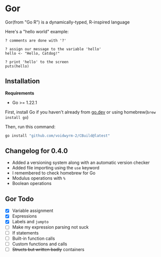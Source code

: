 # Gor
Gor(from "Go R") is a dynamically-typed, R-inspired language

Here's a "hello world" example:
```
? comments are done with '?'

? assign our message to the variable 'hello'
hello <- "Hello, Catdog!"

? print 'hello' to the screen
puts(hello)
```

## Installation
**Requirements**
* Go >= 1.22.1

First, install Go if you haven't already from [go.dev](go.dev) or using homebrew(`brew install go`)

Then, run this command:
```sh
go install "github.com/voidwyrm-2/CBuild@latest"
```

## Changelog for 0.4.0
- Added a versioning system along with an automatic version checker
- Added file importing using the `use` keyword
- I remembered to check homebrew for Go
- Modulus operations with `%`
- Boolean operations

## Gor Todo
- [x] Variable assignment
- [x] Expressions
- [x] Labels and `jumpto`
- [ ] Make my expression parsing not suck
- [ ] If statements
- [ ] Built-in function calls
- [ ] Custom functions and calls
- [ ] ~~Structs but written badly~~ containers